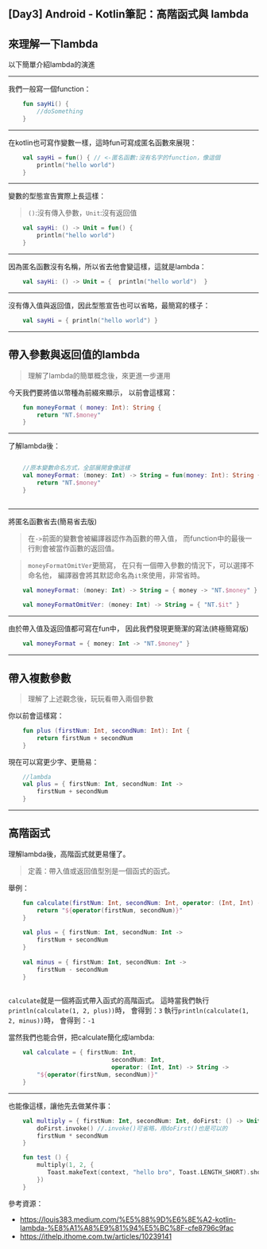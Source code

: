 ## [Day3] Android - Kotlin筆記：高階函式與 lambda

來理解一下lambda
---

以下簡單介紹lambda的演進

---

我們一般寫一個function：
```kotlin
    fun sayHi() {
        //doSomething
    }
```

---

在kotlin也可寫作變數一樣，這時fun可寫成匿名函數來展現：
```kotlin
    val sayHi = fun() { // <-匿名函數:沒有名字的function，像這個
        println("hello world")
    }
```

---

變數的型態宣告實際上長這樣：
>`()`:沒有傳入參數，`Unit`:沒有返回值
```kotlin
    val sayHi: () -> Unit = fun() {
        println("hello world")
    }
```

---

因為匿名函數沒有名稱，所以省去他會變這樣，這就是lambda：
```kotlin
    val sayHi: () -> Unit = {  println("hello world")  }
```

---

沒有傳入值與返回值，因此型態宣告也可以省略，最簡寫的樣子：
```kotlin
    val sayHi = { println("hello world") }
```

---

## 帶入參數與返回值的lambda
> 理解了lambda的簡單概念後，來更進一步運用

今天我們要將值以幣種為前綴來顯示，
以前會這樣寫：
```kotlin
    fun moneyFormat ( money: Int): String {
        return "NT.$money"
    }
```

---

了解lambda後：
```kotlin

    //原本變數命名方式，全部展開會像這樣
    val moneyFormat: (money: Int) -> String = fun(money: Int): String { 
        return "NT.$money"
    }
    
```

---

將匿名函數省去(簡易省去版)

>在`->`前面的變數會被編譯器認作為函數的帶入值，
>而function中的最後一行則會被當作函數的返回值。

>`moneyFormatOmitVer`更簡寫，
>在只有一個帶入參數的情況下，可以選擇不命名他，
>編譯器會將其默認命名為`it`來使用，非常省時。

```kotlin
    val moneyFormat: (money: Int) -> String = { money -> "NT.$money" }
    
    val moneyFormatOmitVer: (money: Int) -> String = { "NT.$it" }
```

---

由於帶入值及返回值都可寫在fun中，
因此我們發現更簡潔的寫法(終極簡寫版)

```kotlin
    val moneyFormat = { money: Int -> "NT.$money" }
```

---

## 帶入複數參數
> 理解了上述觀念後，玩玩看帶入兩個參數

你以前會這樣寫：
```kotlin
    fun plus (firstNum: Int, secondNum: Int): Int {
        return firstNum + secondNum
    }
```

現在可以寫更少字、更簡易：
```kotlin
    //lambda
    val plus = { firstNum: Int, secondNum: Int ->
        firstNum + secondNum
    }
```

---

## 高階函式
理解lambda後，高階函式就更易懂了。
> 定義：帶入值或返回值型別是一個函式的函式。

舉例：
```kotlin
    fun calculate(firstNum: Int, secondNum: Int, operator: (Int, Int) -> Int): String {
        return "${operator(firstNum, secondNum)}"
    }
    
    val plus = { firstNum: Int, secondNum: Int ->
        firstNum + secondNum
    }
    
    val minus = { firstNum: Int, secondNum: Int ->
        firstNum - secondNum
    }
    
```

`calculate`就是一個將函式帶入函式的高階函式。
這時當我們執行`println(calculate(1, 2, plus))`時，
會得到：`3`
執行`println(calculate(1, 2, minus))`時，
會得到：`-1`

當然我們也能合併，把calculate簡化成lambda:
```kotlin
    val calculate = { firstNum: Int, 
                             secondNum: Int, 
                             operator: (Int, Int) -> String ->
        "${operator(firstNum, secondNum)}"
    }
```

---

也能像這樣，讓他先去做某件事：
```kotlin
    val multiply = { firstNum: Int, secondNum: Int, doFirst: () -> Unit ->
        doFirst.invoke() //.invoke()可省略，用doFirst()也是可以的
        firstNum * secondNum
    }

    fun test () {
        multiply(1, 2, {
           Toast.makeText(context, "hello bro", Toast.LENGTH_SHORT).show()
        })
    }
```


參考資源：
- https://louis383.medium.com/%E5%88%9D%E6%8E%A2-kotlin-lambda-%E8%A1%A8%E9%81%94%E5%BC%8F-cfe8796c9fac
- https://ithelp.ithome.com.tw/articles/10239141